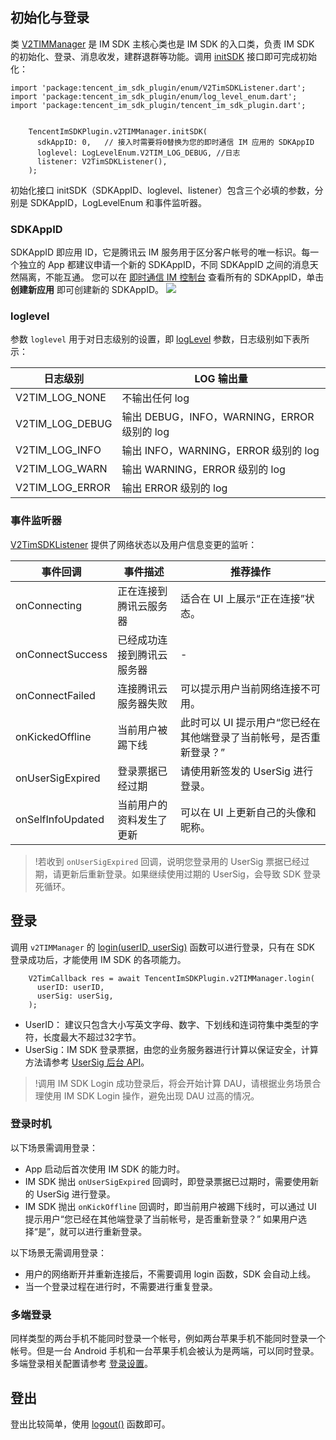 ## 初始化与登录
类 [V2TIMManager](https://pub.dev/documentation/tencent_im_sdk_plugin/latest/manager_v2_tim_manager/V2TIMManager-class.html) 是 IM SDK 主核心类也是 IM SDK 的入口类，负责 IM SDK 的初始化、登录、消息收发，建群退群等功能。调用 [initSDK](https://pub.dev/documentation/tencent_im_sdk_plugin/latest/manager_v2_tim_manager/V2TIMManager/initSDK.html) 接口即可完成初始化：

```
import 'package:tencent_im_sdk_plugin/enum/V2TimSDKListener.dart';
import 'package:tencent_im_sdk_plugin/enum/log_level_enum.dart';
import 'package:tencent_im_sdk_plugin/tencent_im_sdk_plugin.dart';


    TencentImSDKPlugin.v2TIMManager.initSDK(
      sdkAppID: 0,   // 接入时需要将0替换为您的即时通信 IM 应用的 SDKAppID
      loglevel: LogLevelEnum.V2TIM_LOG_DEBUG, //日志
      listener: V2TimSDKListener(),
    );
```


初始化接口 initSDK（SDKAppID、loglevel、listener）包含三个必填的参数，分别是 SDKAppID，LogLevelEnum 和事件监听器。

### SDKAppID
SDKAppID 即应用 ID，它是腾讯云 IM 服务用于区分客户帐号的唯一标识。每一个独立的 App 都建议申请一个新的 SDKAppID，不同 SDKAppID 之间的消息天然隔离，不能互通。
您可以在 [即时通信 IM 控制台](https://console.cloud.tencent.com/im) 查看所有的 SDKAppID，单击 **创建新应用** 即可创建新的 SDKAppID。
![](https://qcloudimg.tencent-cloud.cn/raw/febed2f15dee6ff09f066ba228c7fc27.png)

### loglevel
参数 `loglevel` 用于对日志级别的设置，即 [logLevel](https://pub.dev/documentation/tencent_im_sdk_plugin/latest/enum_log_level_enum/LogLevelEnum.html) 参数，日志级别如下表所示：

| 日志级别 | LOG 输出量 |
|---------|---------|
| V2TIM_LOG_NONE | 不输出任何 log | 
| V2TIM_LOG_DEBUG | 输出 DEBUG，INFO，WARNING，ERROR 级别的 log | 
| V2TIM_LOG_INFO | 输出 INFO，WARNING，ERROR 级别的 log | 
| V2TIM_LOG_WARN | 输出 WARNING，ERROR 级别的 log | 
| V2TIM_LOG_ERROR | 输出 ERROR 级别的 log | 


### 事件监听器
[V2TimSDKListener](https://pub.dev/documentation/tencent_im_sdk_plugin_platform_interface/latest/enum_V2TimSDKListener/V2TimSDKListener-class.html) 提供了网络状态以及用户信息变更的监听：

| 事件回调 | 事件描述 | 推荐操作 |
|---------|---------|---------|
| onConnecting | 正在连接到腾讯云服务器 | 适合在 UI 上展示“正在连接”状态。 |
| onConnectSuccess | 已经成功连接到腾讯云服务器 | - |
| onConnectFailed | 连接腾讯云服务器失败 | 可以提示用户当前网络连接不可用。 |
| onKickedOffline | 当前用户被踢下线 | 此时可以 UI 提示用户“您已经在其他端登录了当前帐号，是否重新登录？” |
| onUserSigExpired | 登录票据已经过期 | 请使用新签发的 UserSig 进行登录。  |
| onSelfInfoUpdated | 当前用户的资料发生了更新 | 可以在 UI 上更新自己的头像和昵称。 |

>!若收到 `onUserSigExpired` 回调，说明您登录用的 UserSig 票据已经过期，请更新后重新登录。如果继续使用过期的 UserSig，会导致 SDK 登录死循环。

## 登录
调用 `v2TIMManager` 的 [login(userID, userSig)](https://pub.dev/documentation/tencent_im_sdk_plugin/latest/manager_v2_tim_manager/V2TIMManager/login.html) 函数可以进行登录，只有在 SDK 登录成功后，才能使用 IM SDK 的各项能力。

```
    V2TimCallback res = await TencentImSDKPlugin.v2TIMManager.login(
      userID: userID,
      userSig: userSig, 
    );
```

- UserID： 建议只包含大小写英文字母、数字、下划线和连词符集中类型的字符，长度最大不超过32字节。
- UserSig：IM SDK 登录票据，由您的业务服务器进行计算以保证安全，计算方法请参考 [UserSig 后台 API](https://cloud.tencent.com/document/product/269/32688)。
>!调用 IM SDK Login 成功登录后，将会开始计算 DAU，请根据业务场景合理使用 IM SDK Login 操作，避免出现 DAU 过高的情况。

### 登录时机
以下场景需调用登录：
- App 启动后首次使用 IM SDK 的能力时。
- IM SDK 抛出 `onUserSigExpired` 回调时，即登录票据已过期时，需要使用新的 UserSig 进行登录。
- IM SDK 抛出 `onKickOffline` 回调时，即当前用户被踢下线时，可以通过 UI 提示用户“您已经在其他端登录了当前帐号，是否重新登录？” 如果用户选择“是”，就可以进行重新登录。

以下场景无需调用登录：
- 用户的网络断开并重新连接后，不需要调用 login 函数，SDK 会自动上线。
- 当一个登录过程在进行时，不需要进行重复登录。

### 多端登录
同样类型的两台手机不能同时登录一个帐号，例如两台苹果手机不能同时登录一个帐号。但是一台 Android 手机和一台苹果手机会被认为是两端，可以同时登录。多端登录相关配置请参考 [登录设置](https://cloud.tencent.com/document/product/269/38656#.E7.99.BB.E5.BD.95.E8.AE.BE.E7.BD.AE)。

## 登出
登出比较简单，使用 [logout()](https://pub.dev/documentation/tencent_im_sdk_plugin/latest/manager_v2_tim_manager/V2TIMManager/logout.html) 函数即可。




